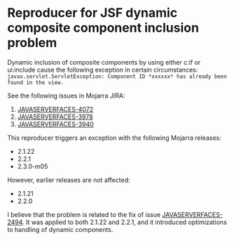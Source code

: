 # Reproducer for JSF dynamic composite component inclusion problem

Dynamic inclusion of composite components by using either c:if or ui:include cause the following exception in
certain circumstances:
`javax.servlet.ServletException: Component ID *xxxxxx* has already been found in the view.`

See the following issues in Mojarra JIRA:

1. [JAVASERVERFACES-4072](https://java.net/jira/browse/JAVASERVERFACES-4072)
2. [JAVASERVERFACES-3978](https://java.net/jira/browse/JAVASERVERFACES-3978)
3. [JAVASERVERFACES-3940](https://java.net/jira/browse/JAVASERVERFACES-3940)

This reproducer triggers an exception with the following Mojarra releases:

* 2.1.22
* 2.2.1
* 2.3.0-m05

However, earlier releases are not affected:

* 2.1.21
* 2.2.0

I believe that the problem is related to the fix of issue
[JAVASERVERFACES-2494](https://java.net/jira/browse/JAVASERVERFACES-2494).
It was applied to both 2.1.22 and 2.2.1, and it introduced optimizations to handling of dynamic components.

